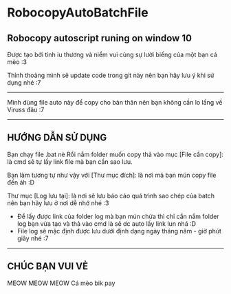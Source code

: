 # RobocopyAutoBatchFile
Robocopy autoscript runing on window 10
-------------------------------------------------------------------------------------
Được tạo bởi tình iu thương và niềm vui cùng sự lười biếng của một bạn cá mèo :3

Thỉnh thoảng mình sẽ update code trong git này nên bạn hãy lưu ý khi sử dụng nhé :7

-------------------------------------------------------------------------------------

Mình dùng file auto này để copy cho bản thân nên bạn không cần lo lắng về Viruss đâu :7

-------------------------------------------------------------------------------------
HƯỚNG DẪN SỬ DỤNG
-------------------------------------------------------------------------------------

Bạn chạy file .bat nè
Rồi nắm folder muốn copy thả vào mục [File cần copy]: là cmd sẽ tự lấy link file mà bạn cần sao lưu.

Bạn làm tương tự như vậy với [Thư mục đích]: là nơi mà bạn mún copy file đến áh :D

Thư mục [Log lưu tại]: là nơi sẽ lưu báo cáo quá trình sao chép của batch nên bạn hãy lưu ở nơi dễ nhớ nhé :3
- Để lấy được link của folder log mà bạn mún chứa thì chỉ cần nắm folder log bạn vừa tạo và thả vào cmd là sẽ dc auto lấy link lun nhá :D
- File log sẽ mặc định được lưu dưới định dạng ngày tháng năm - giờ phút giây nhé :7

-------------------------------------------------------------------------------------
CHÚC BẠN VUI VẺ  
-------------------------------------------------------------------------------------
MEOW MEOW MEOW Cá mèo bik pay